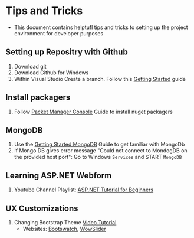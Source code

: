 # Tips and Tricks
* This document contains helptufl tips and tricks to setting up the project
environment for developer purposes

## Setting up Repositry with Github
1. Download git
2. Download Github for Windows
3. Within Visual Studio Create a branch. Follow this [Getting Started](https://docs.microsoft.com/en-us/azure/devops/repos/git/gitquickstart?view=azure-devops&tabs=visual-studio) guide

## Install packagers
1. Follow [Packet Manager Console](https://docs.microsoft.com/en-us/nuget/tools/package-manager-console) Guide to install nuget packagers

## MongoDB
1. Use the [Getting Started MongoDB](https://docs.mongodb.com/manual/tutorial/getting-started/) Guide to get familiar with MongoDb
2. If Mongo DB gives error message "Could not connect to MondogDB on the provided host port": Go to Windows `Services` and START `MongoDB`

## Learning ASP.NET Webform
1. Youtube Channel Playlist: [ASP.NET Tutorial for Beginners](https://www.youtube.com/watch?v=3AYoipyqOkQ&list=PL6n9fhu94yhXQS_p1i-HLIftB9Y7Vnxlo)

## UX Customizations
1. Changing Bootstrap Theme [Video Tutorial](https://www.youtube.com/watch?v=OlIkIv5IpY0)
    * Websites: [Bootswatch](https://bootswatch.com/), [WowSlider](http://wowslider.com/posts/35-top-free-bootstrap-templates-2016-95.html)
